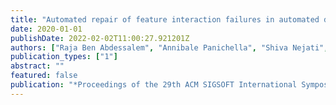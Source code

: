 ```yaml
---
title: "Automated repair of feature interaction failures in automated driving systems"
date: 2020-01-01
publishDate: 2022-02-02T11:00:27.921201Z
authors: ["Raja Ben Abdessalem", "Annibale Panichella", "Shiva Nejati", "Lionel C Briand", "Thomas Stifter"]
publication_types: ["1"]
abstract: ""
featured: false
publication: "*Proceedings of the 29th ACM SIGSOFT International Symposium on Software Testing and Analysis*"
---
```


